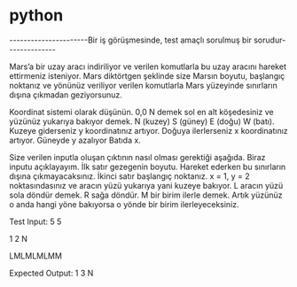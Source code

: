 python
======
----------------------Bir iş görüşmesinde, test amaçlı sorulmuş bir sorudur--------------

Mars’a bir uzay aracı indiriliyor ve verilen komutlarla bu uzay aracını hareket ettirmeniz isteniyor. Mars diktörtgen
şeklinde size Marsın boyutu, başlangıç noktanız ve yönünüz veriliyor verilen komutlarla Mars yüzeyinde sınırların dışına
çıkmadan geziyorsunuz.

Koordinat sistemi olarak düşünün. 0,0 N demek sol en alt köşedesiniz ve yüzünüz yukarıya bakıyor demek. N (kuzey) S (güney)
E (doğu) W (batı). Kuzeye giderseniz y koordinatınız artıyor. Doğuya ilerlerseniz x koordinatınız artıyor.
Güneyde y azalıyor Batıda x.

Size verilen inputla oluşan çıktının nasıl olması gerektiği aşağıda. Biraz inputu açıklayayım. 
İlk satır gezegenin boyutu. Hareket ederken bu sınırların dışına çıkmayacaksınız. İkinci satır başlangıç noktanız. 
x = 1, y = 2 noktasındasınız ve aracın yüzü yukarıya yani kuzeye bakıyor. L aracın yüzü sola döndür demek. R sağa döndür.
M bir birim ilerle demek. Artık yüzünüz o anda hangi yöne bakıyorsa o yönde bir birim ilerleyeceksiniz.

Test Input:
 5 5
 
 1 2 N
 
 LMLMLMLMM

Expected Output:
 1 3 N
